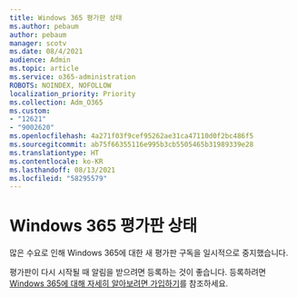 ```yaml
---
title: Windows 365 평가판 상태
ms.author: pebaum
author: pebaum
manager: scotv
ms.date: 08/4/2021
audience: Admin
ms.topic: article
ms.service: o365-administration
ROBOTS: NOINDEX, NOFOLLOW
localization_priority: Priority
ms.collection: Adm_O365
ms.custom:
- "12621"
- "9002620"
ms.openlocfilehash: 4a271f03f9cef95262ae31ca47110d0f2bc486f5
ms.sourcegitcommit: ab75f66355116e995b3cb5505465b31989339e28
ms.translationtype: HT
ms.contentlocale: ko-KR
ms.lasthandoff: 08/13/2021
ms.locfileid: "58295579"
---
```

# <a name="windows-365-trial-availability"></a>Windows 365 평가판 상태

많은 수요로 인해 Windows 365에 대한 새 평가판 구독을 일시적으로 중지했습니다.

평가판이 다시 시작될 때 알림을 받으려면 등록하는 것이 좋습니다. 등록하려면 [Windows 365에 대해 자세히 알아보려면 가입하기](https://aka.ms/Win365InfoNotification)를 참조하세요.